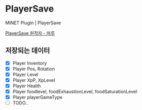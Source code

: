 # PlayerSave
MINET Plugin | PlayerSave

[PlayerSave 원작자 - 마루](https://github.com/wsj7178)

## 저장되는 데이터
- [x] Player Inventory
- [x] Player Pos, Rotation
- [x] Player Level
- [x] Player XpP, XpLevel
- [x] Player Health
- [x] Player foodlevel, foodExhaustionLevel, foodSaturationLevel
- [x] Player playerGameType
- [ ] TODO..
